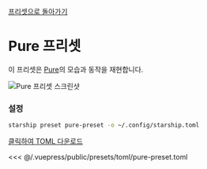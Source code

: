 [프리셋으로 돌아가기](./README.md#pure)

# Pure 프리셋

이 프리셋은 [Pure](https://github.com/sindresorhus/pure)의 모습과 동작을 재현합니다.

![Pure 프리셋 스크린샷](/presets/img/pure-preset.png)

### 설정

```sh
starship preset pure-preset -o ~/.config/starship.toml
```

[클릭하여 TOML 다운로드](/presets/toml/pure-preset.toml)

<<< @/.vuepress/public/presets/toml/pure-preset.toml

